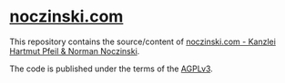 # [noczinski.com](https://noczinski.com)

This repository contains the source/content of [noczinski.com - Kanzlei Hartmut Pfeil & Norman Noczinski](https://noczinski.com).

The code is published under the terms of the [AGPLv3](LICENSE.md).

